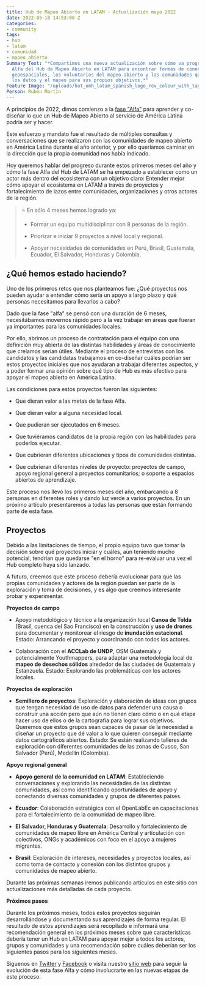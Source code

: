```yaml
---
title: Hub de Mapeo Abierto en LATAM - Actualización mayo 2022
date: 2022-05-18 14:53:00 Z
categories:
- community
tags:
- hub
- latam
- comunidad
- mapeo abierto
Summary Text: "*Compartimos una nueva actualización sobre cómo va progresando la fase
  Alfa del Hub de Mapeo Abierto en LATAM para encontrar formas de conectar los datos
  geoespaciales, los voluntarios del mapeo abierto y las comunidades que necesitan
  los datos y el mapeo para sus propios objetivos.*"
Feature Image: "/uploads/hot_omh_latam_spanish_logo_rev_colour_with_tagline-2110x1176.jpeg"
Person: Rubén Martín
---
```


A principios de 2022, dimos comienzo a la [fase "Alfa"](https://www.hotosm.org/updates/hub-de-mapeo-abierto-en-latam-actualizacion-diciembre-2021/) para aprender y co-diseñar lo que un Hub de Mapeo Abierto al servicio de América Latina podría ser y hacer.

Este esfuerzo y mandato fue el resultado de múltiples consultas y conversaciones que se realizaron con las comunidades de mapeo abierto en América Latina durante el año anterior, y por ello queríamos caminar en la dirección que la propia comunidad nos había indicado.

Hoy queremos hablar del progreso durante estos primeros meses del año y cómo la fase Alfa del Hub de LATAM se ha empezado a establecer como un actor más dentro del ecosistema con un objetivo claro: Entender mejor cómo apoyar el ecosistema en LATAM a través de proyectos y fortalecimiento de lazos entre comunidades, organizaciones y otros actores de la región.

> ⭐️ En sólo 4 meses hemos logrado ya:
>
> * Formar un equipo multidisciplinar con 8 personas de la región.
>
> * Priorizar e iniciar 9 proyectos a nivel local y regional.
>
> * Apoyar necesidades de comunidades en Perú, Brasil, Guatemala, Ecuador, El Salvador, Honduras y Colombia.

## **¿Qué hemos estado haciendo?**

Uno de los primeros retos que nos planteamos fue: ¿Qué proyectos nos pueden ayudar a entender cómo sería un apoyo a largo plazo y qué personas necesitamos para llevarlos a cabo?

Dado que la fase "alfa" se pensó con una duración de 6 meses, necesitábamos movernos rápido pero a la vez trabajar en áreas que fueran ya importantes para las comunidades locales.

Por ello, abrimos un proceso de contratación para el equipo con una definición muy abierta de las distintas habilidades y áreas de conocimiento que creíamos serían útiles. Mediante el proceso de entrevistas con los candidatos y las candidatas trabajamos en co-diseñar cuáles podrían ser estos proyectos iniciales que nos ayudaran a trabajar diferentes aspectos, y a poder formar una opinión sobre qué tipo de Hub es más efectivo para apoyar el mapeo abierto en América Latina.

Las condiciones para estos proyectos fueron las siguientes:

* Que dieran valor a las metas de la fase Alfa.

* Que dieran valor a alguna necesidad local.

* Que pudieran ser ejecutados en 6 meses.

* Que tuviéramos candidatos de la propia región con las habilidades para poderlos ejecutar.

* Que cubrieran diferentes ubicaciones y tipos de comunidades distintas.

* Que cubrieran diferentes niveles de proyecto: proyectos de campo, apoyo regional general a proyectos comunitarios; o soporte a espacios abiertos de aprendizaje.

Este proceso nos llevó los primeros meses del año, embarcando a 8 personas en diferentes roles y dando luz verde a varios proyectos. En un próximo artículo presentaremos a todas las personas que están formando parte de esta fase.

## **Proyectos**

Debido a las limitaciones de tiempo, el propio equipo tuvo que tomar la decisión sobre qué proyectos iniciar y cuáles, aún teniendo mucho potencial, tendrían que quedarse "en el horno" para re-evaluar una vez el Hub completo haya sido lanzado.

A futuro, creemos que este proceso debería evolucionar para que las propias comunidades y actores de la región puedan ser parte de la exploración y toma de decisiones, y es algo que creemos interesante probar y experimentar.

**Proyectos de campo**

* Apoyo metodológico y técnico a la organización local **Canoa de Tolda** (Brasil, cuenca del Sao Francisco) en la construcción y **uso de drones** para documentar y monitorear el riesgo de **inundación estacional**. Estado: Arrancando el proyecto y coordinando con todos los actores.

* Colaboración con el **ACCLab de UNDP**, OSM Guatemala y potencialmente Youthmappers, para adaptar una metodología local de **mapeo de desechos sólidos** alrededor de las ciudades de Guatemala y Estanzuela. Estado: Explorando las problemáticas con los actores locales.

**Proyectos de exploración**

* **Semillero de proyectos**: Exploración y elaboración de ideas con grupos que tengan necesidad de uso de datos para defender una causa o construir una acción pero que aún no tienen claro cómo o en qué etapa hacer uso de ellos o de la cartografía para lograr sus objetivos. Queremos que estos grupos sean capaces de pasar de la necesidad a diseñar un proyecto que dé valor a lo que quieren conseguir mediante datos cartográficos abiertos. Estado: Se están realizando talleres de exploración con diferentes comunidades de las zonas de Cusco, San Salvador (Perú), Medellín (Colombia).

**Apoyo regional general**

* **Apoyo general de la comunidad en LATAM**: Estableciendo conversaciones y explorando las necesidades de las distintas comunidades, así como identificando oportunidades de apoyo y conectando diversas comunidades y grupos de diferentes países.

* **Ecuador**: Colaboración estratégica con el OpenLabEc en capacitaciones para el fortalecimiento de la comunidad de mapeo libre.

* **El Salvador, Honduras y Guatemala**: Desarrollo y fortalecimiento de comunidades de mapeo libre en América Central y articulación con colectivos, ONGs y académicos con foco en el apoyo a mujeres migrantes.

* **Brasil**: Exploración de intereses, necesidades y proyectos locales, así como toma de contacto y conexión con los distintos grupos y comunidades de mapeo abierto.

Durante las próximas semanas iremos publicando artículos en este sitio con actualizaciones más detalladas de cada proyecto.

**Próximos pasos**

Durante los próximos meses, todos estos proyectos seguirán desarrollándose y documentando sus aprendizajes de forma regular. El resultado de estos aprendizajes será recopilado e informará una recomendación general en los próximos meses sobre qué características debería tener un Hub en LATAM para apoyar mejor a todos los actores, grupos y comunidades y una recomendación sobre cuáles deberían ser los siguientes pasos para los siguientes meses.

Síguenos en [Twitter](https://twitter.com/mapeoabierto_la) y [Facebook](https://www.facebook.com/Mapeo-abierto-Am%C3%A9rica-Latina-102804808622456/) o visita nuestro [sitio web](https://www.hotosm.org/hubs/latam-hub) para seguir la evolución de esta fase Alfa y cómo involucrarte en las nuevas etapas de este proceso.